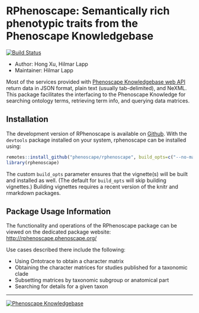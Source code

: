 <!-- README.md is generated from README.rmd. Please edit that file -->
RPhenoscape: Semantically rich phenotypic traits from the Phenoscape Knowledgebase
==================================================================================

[![Build Status](https://travis-ci.org/phenoscape/rphenoscape.svg?branch=master)](https://travis-ci.org/phenoscape/rphenoscape)

-   Author: Hong Xu, Hilmar Lapp
-   Maintainer: Hilmar Lapp

Most of the services provided with [Phenoscape Knowledgebase web API](http://kb.phenoscape.org/apidocs/) return data in JSON format, plain text (usually tab-delimited), and NeXML. This package facilitates the interfacing to the Phenoscape Knowledge for searching ontology terms, retrieving term info, and querying data matrices.

Installation
------------

The development version of RPhenoscape is available on [Github](www.github.com/phenoscape/rphenoscape). With the `devtools` package installed on your system, rphenoscape can be installed using:

``` r
remotes::install_github("phenoscape/rphenoscape", build_opts=c("--no-manual"))
library(rphenoscape)
```

The custom `build_opts` parameter ensures that the vignette(s) will be built and installed as well. (The default for `build_opts` will skip building vignettes.) Building vignettes requires a recent version of the knitr and rmarkdown packages.

Package Usage Information
-------------------------

The functionality and operations of the RPhenoscape package can be viewed on the dedicated package website: <http://rphenoscape.phenoscape.org/>

Use cases described there include the following:

-   Using Ontotrace to obtain a character matrix
-   Obtaining the character matrices for studies published for a taxonomic clade
-   Subsetting matrices by taxonomic subgroup or anatomical part
-   Searching for details for a given taxon

------------------------------------------------------------------------

[![Phenoscape Knowledgebase](https://wiki.phenoscape.org/wg/phenoscape/images/f/f6/Phenoscape_Logo.png)](http://kb.phenoscape.org)

